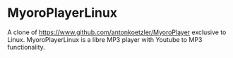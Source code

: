 # MyoroPlayerLinux
A clone of https://www.github.com/antonkoetzler/MyoroPlayer exclusive to Linux. MyoroPlayerLinux is a libre MP3 player with Youtube to MP3 functionality.
